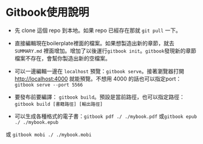 # Gitbook使用說明

- 先 clone 這個 repo 到本地。如果 repo 已經存在那就 `git pull` 一下。

- 直接編輯現在boilerplate裡面的檔案。如果想製造出新的章節，就去 `SUMMARY.md` 裡面增加。增加了以後運行`gitbook init`。`gitbook`發現新的章節檔案不存在，會幫你製造出新的空檔案。

- 可以一邊編輯一邊在 `localhost` 預覽：`gitbook serve`。接著瀏覽器打開 [http://localhost:4000](http://localhost:4000/) 就能預覽。不想用 4000 的話也可以指定port： `gitbook serve --port 5566`

- 要發布前要編譯： `gitbook build`。預設是當前路徑，也可以指定路徑：`gitbook build [書籍路徑] [輸出路徑]`

- 可以生成各種格式的電子書：`gitbook pdf ./ ./mybook.pdf` 或`gitbook epub ./ ./mybook.epub`

或 `gitbook mobi ./ ./mybook.mobi`

